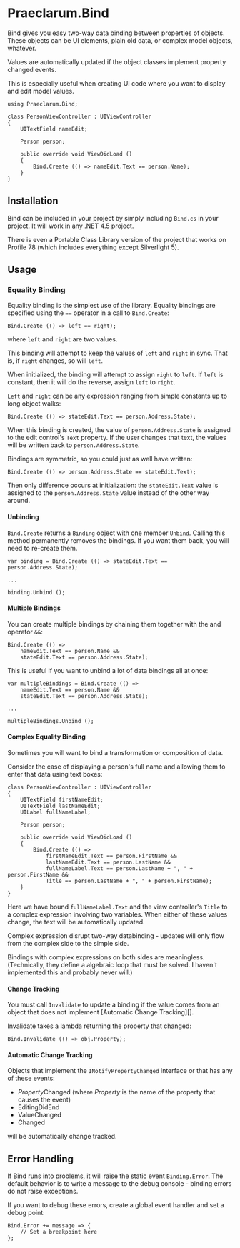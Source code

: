 # Praeclarum.Bind

Bind gives you easy two-way data binding between properties of objects. These objects can be UI elements, plain old data, or complex model objects, whatever.

Values are automatically updated if the object classes implement property changed events.

This is especially useful when creating UI code where you want to display and edit model values.

    using Praeclarum.Bind;

    class PersonViewController : UIViewController
    {
        UITextField nameEdit;

        Person person;

        public override void ViewDidLoad ()
        {
            Bind.Create (() => nameEdit.Text == person.Name);
        }
    }




## Installation

Bind can be included in your project by simply including `Bind.cs` in your project. It will work in any .NET 4.5 project.

There is even a Portable Class Library version of the project that works on Profile 78 (which includes everything except Silverlight 5).




## Usage

### Equality Binding

Equality binding is the simplest use of the library. Equality bindings are specified using the `==` operator in a call to `Bind.Create`:

    Bind.Create (() => left == right);

where `left` and `right` are two values.

This binding will attempt to keep the values of `left` and `right` in sync. That is, if `right` changes, so will `left`.

When initialized, the binding will attempt to assign `right` to `left`. If `left` is constant, then it will do the reverse, assign `left` to `right`.

`Left` and `right` can be any expression ranging from simple constants up to long object walks:
    
    Bind.Create (() => stateEdit.Text == person.Address.State);

When this binding is created, the value of `person.Address.State` is assigned to the edit control's `Text` property. If the user changes that text, the values will be written back to `person.Address.State`.

Bindings are symmetric, so you could just as well have written:

    Bind.Create (() => person.Address.State == stateEdit.Text);

Then only difference occurs at initialization: the `stateEdit.Text` value is assigned to the `person.Address.State` value instead of the other way around.


#### Unbinding

`Bind.Create` returns a `Binding` object with one member `Unbind`. Calling this method permanently removes the bindings. If you want them back, you will need to re-create them.

    var binding = Bind.Create (() => stateEdit.Text == person.Address.State);

    ...

    binding.Unbind ();


#### Multiple Bindings

You can create multiple bindings by chaining them together with the and operator `&&`:

    Bind.Create (() => 
        nameEdit.Text == person.Name &&
        stateEdit.Text == person.Address.State);

This is useful if you want to unbind a lot of data bindings all at once:

    var multipleBindings = Bind.Create (() => 
        nameEdit.Text == person.Name &&
        stateEdit.Text == person.Address.State);

    ...

    multipleBindings.Unbind ();


#### Complex Equality Binding

Sometimes you will want to bind a transformation or composition of data.

Consider the case of displaying a person's full name and allowing them to enter that data using text boxes:

    class PersonViewController : UIViewController
    {
        UITextField firstNameEdit;
        UITextField lastNameEdit;
        UILabel fullNameLabel;

        Person person;

        public override void ViewDidLoad ()
        {
            Bind.Create (() => 
                firstNameEdit.Text == person.FirstName &&
                lastNameEdit.Text == person.LastName &&
                fullNameLabel.Text == person.LastName + ", " + person.FirstName &&
                Title == person.LastName + ", " + person.FirstName);
        }
    }

Here we have bound `fullNameLabel.Text` and the view controller's `Title` to a complex expression involving two variables. When either of these values change, the text will be automatically updated.

Complex expression disrupt two-way databinding - updates will only flow from the complex side to the simple side.

Bindings with complex expressions on both sides are meaningless. (Technically, they define a algebraic loop that must be solved. I haven't implemented this and probably never will.)


#### Change Tracking

You must call `Invalidate` to update a binding if the value comes from an object that does not implement [Automatic Change Tracking][].

Invalidate takes a lambda returning the property that changed:

    Bind.Invalidate (() => obj.Property);


#### Automatic Change Tracking

Objects that implement the `INotifyPropertyChanged` interface or that has any of these events:

* *Property*Changed (where *Property* is the name of the property that causes the event)
* EditingDidEnd
* ValueChanged
* Changed

will be automatically change tracked.






## Error Handling

If Bind runs into problems, it will raise the static event `Binding.Error`. The default behavior is to write a message to the debug console - binding errors do not raise exceptions.

If you want to debug these errors, create a global event handler and set a debug point:

    Bind.Error += message => {
        // Set a breakpoint here
    };

